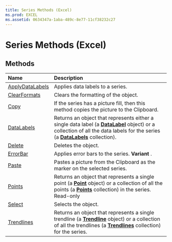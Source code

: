 ```yaml
---
title: Series Methods (Excel)
ms.prod: EXCEL
ms.assetid: 0634347a-1aba-489c-8e77-11cf38232c27
---
```



# Series Methods (Excel)

## Methods



|**Name**|**Description**|
|:-----|:-----|
|[ApplyDataLabels](series-applydatalabels-method-excel.md)|Applies data labels to a series.|
|[ClearFormats](series-clearformats-method-excel.md)|Clears the formatting of the object.|
|[Copy](series-copy-method-excel.md)|If the series has a picture fill, then this method copies the picture to the Clipboard.|
|[DataLabels](series-datalabels-method-excel.md)|Returns an object that represents either a single data label (a  **[DataLabel](datalabel-object-excel.md)** object) or a collection of all the data labels for the series (a **[DataLabels](datalabels-object-excel.md)** collection).|
|[Delete](series-delete-method-excel.md)|Deletes the object.|
|[ErrorBar](series-errorbar-method-excel.md)|Applies error bars to the series.  **Variant** .|
|[Paste](series-paste-method-excel.md)|Pastes a picture from the Clipboard as the marker on the selected series.|
|[Points](series-points-method-excel.md)|Returns an object that represents a single point (a  **[Point](point-object-excel.md)** object) or a collection of all the points (a **[Points](points-object-excel.md)** collection) in the series. Read-only|
|[Select](series-select-method-excel.md)|Selects the object.|
|[Trendlines](series-trendlines-method-excel.md)|Returns an object that represents a single trendline (a  **[Trendline](trendline-object-excel.md)** object) or a collection of all the trendlines (a **[Trendlines](trendlines-object-excel.md)** collection) for the series.|

